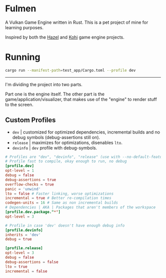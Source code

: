 # Fulmen
A Vulkan Game Engine written in Rust. This is a pet project of mine for learning purposes.

Inspired by both the [Hazel](https://github.com/TheCherno/Hazel) and [Kohi](https://github.com/travisvroman/kohi) game engine projects.


# Running
```sh
cargo run --manifest-path=test_app/Cargo.toml --profile dev
```

___

I'm dividing the project into two parts.

Part one is the engine itself.
The other part is the game/application/visualizer, that makes use of the "engine" to render stuff to the screen.



## Custom Profiles
- `dev` | customized for optimized dependencies, incremental builds and no debug symbols (debug-assertions still on).
- `release` | maximizes for optimizations, disenables `lto`.
- `devinfo` | `dev` profile with debug-symbols.





```toml
# Profiles are "dev", "devinfo", "release" (use with --no-default-features)
# Profile fast to compile, okay enough to run, no debug
[profile.dev]
opt-level = 1
debug = false
debug-assertions = true
overflow-checks = true
panic = 'unwind'
lto = false # Faster linking, worse optimizations
incremental = true # Better re-compilation times
codegen-units = 16 # Same as non incremental builds
# Dependencies | AKA | Packages that aren't members of the workspace
[profile.dev.package."*"]
opt-level = 3

# Profile in case 'dev' doesn't have enough debug info
[profile.devinfo]
inherits = 'dev'
debug = true

[profile.release]
opt-level = 3
debug = false
debug-assertions = false
lto = true
incremental = false
```